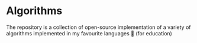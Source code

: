 # Algorithms
The repository is a collection of open-source implementation of a variety of algorithms implemented in my favourite languages 🙂️ (for education)
